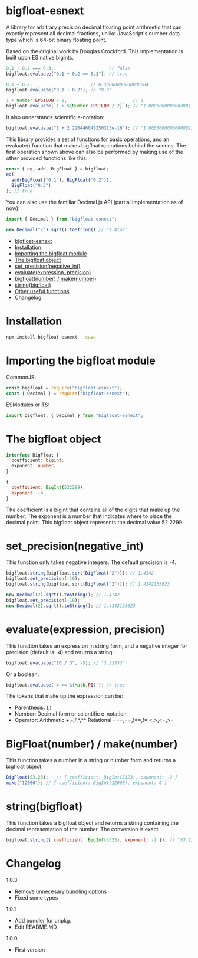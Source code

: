 # bigfloat-esnext
A library for arbitrary precision decimal floating point arithmetic that can exactly represent all decimal fractions,
unlike JavaScript's number data type which is 64-bit binary floating point.

Based on the original work by Douglas Crockford.
This implementation is built upon ES native bigints.

```javascript
0.1 + 0.2 === 0.3;                     // false
bigfloat.evaluate("0.1 + 0.2 == 0.3"); // true

0.1 + 0.2;                      // 0.30000000000000004
bigfloat.evaluate("0.1 + 0.2"); // "0.3"

1 + Number.EPSILON / 2;                         // 1
bigfloat.evaluate(`1 + ${Number.EPSILON / 2}`); // "1.00000000000000011102230246251565"
```

It also understands scientific e-notation:
```javascript
bigfloat.evaluate("1 + 2.220446049250313e-16"); // "1.0000000000000002220446049250313"
```

This library provides a set of functions for basic operations, and an evaluate() function that makes bigfloat operations behind the scenes. The first operation shown above can also be performed by making use of the other provided functions like this:
```javascript
const { eq, add, BigFloat } = bigfloat;
eq(
  add(BigFloat("0.1"), BigFloat("0.2")),
  BigFloat("0.3")
); // true
```

You can also use the familiar Decimal.js API (partial implementation as of now):
```javascript
import { Decimal } from "bigfloat-esnext";

new Decimal("2").sqrt().toString() // "1.4142"
```
- [bigfloat-esnext](#bigfloat-esnext)
- [Installation](#installation)
- [Importing the bigfloat module](#importing-the-bigfloat-module)
- [The bigfloat object](#the-bigfloat-object)
- [set_precision(negative_int)](#set_precision(negative_int))
- [evaluate(expression, precision)](#evaluateexpression-precision)
- [bigfloat(number) / make(number)](#makenumber)
- [string(bigfloat)](#stringbigfloat)
- [Other useful functions](#other-useful-functions)
- [Changelog](#changelog)

# Installation
```bash
npm install bigfloat-esnext --save
```

# Importing the bigfloat module
CommonJS:
```javascript
const bigfloat = require("bigfloat-esnext");
const { Decimal } = require("bigfloat-esnext");
```

ESModules or TS:
```javascript
import bigfloat, { Decimal } from "bigfloat-esnext";
```

# The bigfloat object
```typescript
interface BigFloat {
  coefficient: bigint;
  exponent: number;
}
```
```javascript
{
  coefficient: BigInt(522299),
  exponent: -4
}
```
The coefficient is a bigint that contains all of the digits that make up the number.
The exponent is a number that indicates where to place the decimal point.
This bigfloat object represents the decimal value 52.2299

# set_precision(negative_int)
This function only takes negative integers. The default precision is -4.
```typescript
bigfloat.string(bigfloat.sqrt(BigFloat("2"))); // 1.4142
bigfloat.set_precision(-10);
bigfloat.string(bigfloat.sqrt(BigFloat("2"))); // 1.4142135623
```
```typescript
new Decimal(2).sqrt().toString(); // 1.4142
bigfloat.set_precision(-10);
new Decimal(2).sqrt().toString(); // 1.4142135623
```

# evaluate(expression, precision)
This function takes an expression in string form, and a negative integer for precision (default is -4) and returns a string:
```javascript
bigfloat.evaluate("10 / 3", -5); // "3.33333"
```

Or a boolean:
```javascript
bigfloat.evaluate(`4 >= ${Math.PI}`); // true
```

The tokens that make up the expression can be:
- Parenthesis: (,)
- Number: Decimal form or scientific e-notation
- Operator: Arithmetic +,-,/,*,** Relational ===,==,!==,!=,<,>,<=,>=

# BigFloat(number) / make(number)
This function takes a number in a string or number form and returns a bigfloat object.
```javascript
BigFloat(53.23);   // { coefficient: BigInt(5323), exponent: -2 }
make("12000"); // { coefficient: BigInt(12000), exponent: 0 }
```

# string(bigfloat)
This function takes a bigfloat object and returns a string containing the decimal representation of the number. The conversion is exact.
```javascript
bigfloat.string({ coefficient: BigInt(5323), exponent: -2 }); // "53.23"
```

# Changelog
1.0.3
- Remove unnecesary bundling options
- Fixed some types

1.0.1
- Add bundler for unpkg.
- Edit README.MD

1.0.0
- First version
